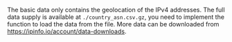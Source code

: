 The basic data only contains the geolocation of the IPv4 addresses.
The full data supply is available at `./country_asn.csv.gz`, you need to implement the function to load the data from the file.
More data can be downloaded from https://ipinfo.io/account/data-downloads.